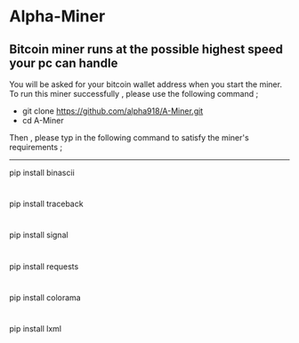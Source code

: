 # Alpha-Miner
Bitcoin miner runs at the possible highest speed your pc can handle
---
You will be asked for your bitcoin wallet address when you start the miner.
To run this miner successfully , please use the following command ;

- git clone https://github.com/alpha918/A-Miner.git
- cd A-Miner

Then , please typ in the following command to satisfy the miner's requirements ;

--- 

pip install binascii
#
pip install traceback
#
pip install signal
#
pip install requests
#
pip install colorama
#
pip install lxml
